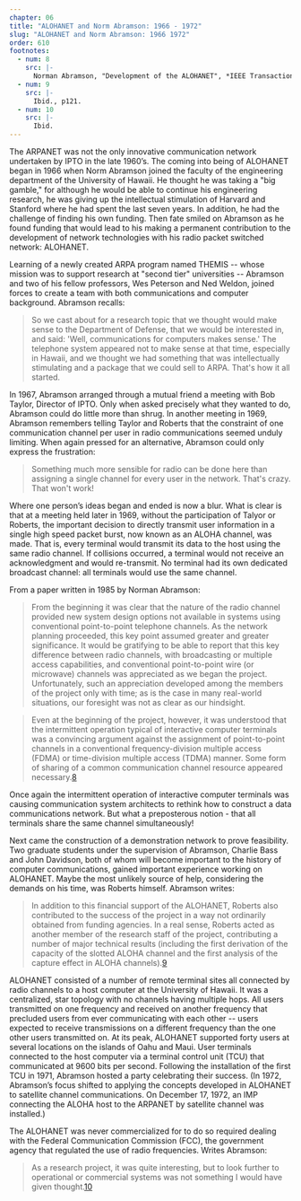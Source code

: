 ```yaml
---
chapter: 06
title: "ALOHANET and Norm Abramson: 1966 - 1972"
slug: "ALOHANET and Norm Abramson: 1966 1972"
order: 610
footnotes:
  - num: 8
    src: |-
      Norman Abramson, "Development of the ALOHANET", *IEEE Transactions on Information Theory*, 1985, p119   
  - num: 9
    src: |- 
      Ibid., p121.
  - num: 10
    src: |- 
      Ibid.
---
```


The ARPANET was not the only innovative communication network undertaken by IPTO in the late 1960’s. The coming into being of ALOHANET began in 1966 when Norm Abramson joined the faculty of the engineering department of the University of Hawaii. He thought he was taking a "big gamble," for although he would be able to continue his engineering research, he was giving up the intellectual stimulation of Harvard and Stanford where he had spent the last seven years. In addition, he had the challenge of finding his own funding. Then fate smiled on Abramson as he found funding that would lead to his making a permanent contribution to the development of network technologies with his radio packet switched network: ALOHANET.

Learning of a newly created ARPA program named THEMIS -- whose mission was to support research at "second tier" universities -- Abramson and two of his fellow professors, Wes Peterson and Ned Weldon, joined forces to create a team with both communications and computer background. Abramson recalls:

>So we cast about for a research topic that we thought would make sense to the Department of Defense, that we would be interested in, and said: 'Well, communications for computers makes sense.' The telephone system appeared not to make sense at that time, especially in Hawaii, and we thought we had something that was intellectually stimulating and a package that we could sell to ARPA. That's how it all started.

In 1967, Abramson arranged through a mutual friend a meeting with Bob Taylor, Director of IPTO. Only when asked precisely what they wanted to do, Abramson could do little more than shrug. In another meeting in 1969, Abramson remembers telling Taylor and Roberts that the constraint of one communication channel per user in radio communications seemed unduly limiting. When again pressed for an alternative, Abramson could only express the frustration:

>Something much more sensible for radio can be done here than assigning a single channel for every user in the network. That's crazy. That won't work!

Where one person’s ideas began and ended is now a blur. What is clear is that at a meeting held later in 1969, without the participation of Talyor or Roberts, the important decision to directly transmit user information in a single high speed packet burst, now known as an ALOHA channel, was made. That is, every terminal would transmit its data to the host using the same radio channel. If collisions occurred, a terminal would not receive an acknowledgment and would re-transmit. No terminal had its own dedicated broadcast channel: all terminals would use the same channel.

From a paper written in 1985 by Norman Abramson:

>From the beginning it was clear that the nature of the radio channel provided new system design options not available in systems using conventional point-to-point telephone channels. As the network planning proceeded, this key point assumed greater and greater significance. It would be gratifying to be able to report that this key difference between radio channels, with broadcasting or multiple access capabilities, and conventional point-to-point wire (or microwave) channels was appreciated as we began the project. Unfortunately, such an appreciation developed among the members of the project only with time; as is the case in many real-world situations, our foresight was not as clear as our hindsight.

>Even at the beginning of the project, however, it was understood that the intermittent operation typical of interactive computer terminals was a convincing argument against the assignment of point-to-point channels in a conventional frequency-division multiple access (FDMA) or time-division multiple access (TDMA) manner. Some form of sharing of a common communication channel resource appeared necessary.<a name="fnloc8" href="#fn8">8</a>

Once again the intermittent operation of interactive computer terminals was causing communication system architects to rethink how to construct a data communications network. But what a preposterous notion - that all terminals share the same channel simultaneously!

Next came the construction of a demonstration network to prove feasibility. Two graduate students under the supervision of Abramson, Charlie Bass and John Davidson, both of whom will become important to the history of computer communications, gained important experience working on ALOHANET. Maybe the most unlikely source of help, considering the demands on his time, was Roberts himself. Abramson writes:

>In addition to this financial support of the ALOHANET, Roberts also contributed to the success of the project in a way not ordinarily obtained from funding agencies. In a real sense, Roberts acted as another member of the research staff of the project, contributing a number of major technical results (including the first derivation of the capacity of the slotted ALOHA channel and the first analysis of the capture effect in ALOHA channels).<a name="fnloc9" href="#fn9">9</a>

ALOHANET consisted of a number of remote terminal sites all connected by radio channels to a host computer at the University of Hawaii. It was a centralized, star topology with no channels having multiple hops. All users transmitted on one frequency and received on another frequency that precluded users from ever communicating with each other -- users expected to receive transmissions on a different frequency than the one other users transmitted on. At its peak, ALOHANET supported forty users at several locations on the islands of Oahu and Maui. User terminals connected to the host computer via a terminal control unit (TCU) that communicated at 9600 bits per second. Following the installation of the first TCU in 1971, Abramson hosted a party celebrating their success. (In 1972, Abramson’s focus shifted to applying the concepts developed in ALOHANET to satellite channel communications. On December 17, 1972, an IMP connecting the ALOHA host to the ARPANET by satellite channel was installed.)

The ALOHANET was never commercialized for to do so required dealing with the Federal Communication Commission (FCC), the government agency that regulated the use of radio frequencies. Writes Abramson:

>As a research project, it was quite interesting, but to look further to operational or commercial systems was not something I would have given thought.<a name="fnloc10" href="#fn10">10</a>
